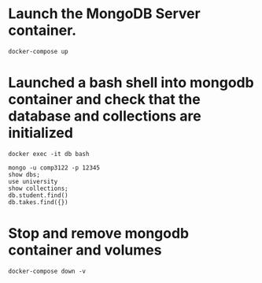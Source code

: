 # Launch the MongoDB Server container. 
```
docker-compose up
```

# Launched a bash shell  into mongodb container and check that the database and collections are initialized
```
docker exec -it db bash
```

```
mongo -u comp3122 -p 12345
show dbs;
use university
show collections;
db.student.find()
db.takes.find({})
```

# Stop and remove mongodb container and volumes
```
docker-compose down -v
```
